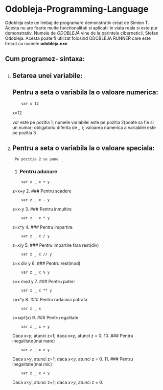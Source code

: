 # Odobleja-Programming-Language

   Odobleja este un limbaj de programare demonstrativ creat de Simion T. Acesta nu are foarte multe functionalitati si aplicatii in viata reala si este pur demonstrativ. Numele de *ODOBLEJA* vine de la parintele ciberneticii, Stefan Odobleja. Acesta poate fi utilizat folosind ODOBLEJA RUNNER care este trecut cu numele **odobleja.exe**.

## Cum programez- sintaxa:
 1. ## Setarea unei variabile:
    ##   Pentru a seta o variabila la o valoare numerica:
      ```odobleja
          var x 12 
       ```
      x=12

      *var* este pe pozitia 1; numele variabilei este pe pozitia 2(poate sa fie si un numar; obligatoriu diferita de *_* ); valoarea numerica a variabilei este pe pozitia 3
 2. ##   Pentru a seta o variabila la o valoare speciala:

         Pe pozitia 2 se pune _ 

     1. ###     Pentru adunare

      ```odobleja
          var z _ x + y   
       ```
       z=x+y
     2. ###     Pentru scadere

      ```odobleja
          var z _ x - y   
       ```
       z=x-y
    3.  ###     Pentru inmultire

      ```odobleja
          var z _ x * y   
       ```
       z=x*y
    4. ###     Pentru impartire

      ```odobleja
          var z _ x / y   
       ```
       z=x/y
    5. ###     Pentru impartire fara rest(div)

      ```odobleja
          var z _ x // y   
       ```
       z=x div y
    6. ###     Pentru rest(mod)

      ```odobleja
          var z _ x % y    
       ```
       z=x mod y
     7. ###     Pentru puteri

      ```odobleja
          var z _ x ** y   
       ```
       z=x^y
     8. ###     Pentru radacina patrata

      ```odobleja
          var z _ x     
       ```
       z=sqrt(x)
     9. ###     Pentru egalitate

      ```odobleja
          var z _ x = y    
       ```
       Daca *x=y*, atunci z=1; daca *x≠y*, atunci z = 0.
     10. ###     Pentru inegalitate(mai mare)

      ```odobleja
          var z _ x > y    
       ```
       Daca *x>y*, atunci z=1; daca *x<y*, atunci z = 0.
     11.  ###     Pentru inegalitate(mai mic)

      ```odobleja
          var z _ x < y    
       ```
       Daca *x<y*, atunci z=1; daca *x>y*, atunci z = 0.
